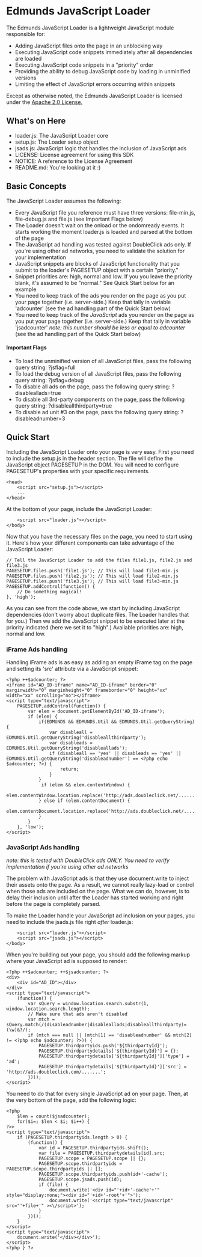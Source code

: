 # Edmunds JavaScript Loader

The Edmunds JavaScript Loader is a lightweight JavaScript module responsible for:

- Adding JavaScript files onto the page in an unblocking way
- Executing JavaScript code snippets immediately after all dependencies are loaded
- Executing JavaScript code snippets in a "priority" order
- Providing the ability to debug JavaScript code by loading in unminified versions
- Limiting the effect of JavaScript errors occurring within snippets

Except as otherwise noted, the Edmunds JavaScript Loader is licensed under the [Apache 2.0 License.][license]

## What's on Here

- loader.js: The JavaScript Loader core
- setup.js: The Loader setup object
- jsads.js: JavaScript logic that handles the inclusion of JavaScript ads
- LICENSE: License agreement for using this SDK
- NOTICE: A reference to the License Agreement
- README.md: You're looking at it :)

## Basic Concepts

The JavaScript Loader assumes the following:

- Every JavaScript file you reference must have three versions: file-min.js, file-debug.js and file.js (see Important Flags below)
- The Loader doesn't wait on the onload or the ondomready events. It starts working the moment loader.js is loaded and parsed at the bottom of the page
- The JavaScript ad handling was tested against DoubleClick ads only. If you're using other ad networks, you need to validate the solution for your implementation
- JavaScript snippets are blocks of JavaScript functionality that you submit to the loader's PAGESETUP object with a certain "priority."
- Snippet priorities are: high, normal and low. If you you leave the priority blank, it's assumed to be "normal." See Quick Start below for an example
- You need to keep track of the ads you render on the page as you put your page together (i.e. server-side.) Keep that tally in variable 'adcounter' (see the ad handling part of the Quick Start below)
- You need to keep track of the _JavaScript_ ads you render on the page as you put your page together (i.e. server-side.) Keep that tally in variable 'jsadcounter' _note: this number should be less or equal to adcounter_ (see the ad handling part of the Quick Start below)

#### Important Flags

- To load the unminified version of all JavaScript files, pass the following query string: ?jsflag=full
- To load the debug version of all JavaScript files, pass the following query string: ?jsflag=debug
- To disable all ads on the page, pass the following query string: ?disableallads=true
- To disable all 3rd-party components on the page, pass the following query string: ?disableallthirdparty=true
- To disable ad unit #3 on the page, pass the following query string: ?disableadnumber=3

## Quick Start

Including the JavaScript Loader onto your page is very easy. First you need to include the setup.js in the header section. The file will define the JavaScript object PAGESETUP in the DOM. You will need to configure PAGESETUP's properties with your specific requirements.

	<head>
		<script src="setup.js"></script>
		...
	</head>

At the bottom of your page, include the JavaScript Loader:

		<script src="loader.js"></script>
	</body>

Now that you have the necessary files on the page, you need to start using it. Here's how your different components can take advantage of the JavaScript Loader:

	// Tell the JavaScript Loader to add the files file1.js, file2.js and file3.js
	PAGESETUP.files.push('file1.js'); // This will load file1-min.js
	PAGESETUP.files.push('file2.js'); // This will load file2-min.js
	PAGESETUP.files.push('file3.js'); // This will load file3-min.js
	PAGESETUP.addControl(function() {
		// Do something magical!
	}, 'high');
	
As you can see from the code above, we start by including JavaScript dependencies (don't worry about duplicate files. The Loader handles that for you.) Then we add the JavaScript snippet to be executed later at the priority indicated (here we set it to "high".) Available priorities are: high, normal and low.

### iFrame Ads handling

Handling iFrame ads is as easy as adding an empty iFrame tag on the page and setting its 'src' attribute via a JavaScript snippet:

	<?php ++$adcounter; ?>
	<iframe id="AD_ID-iframe" name="AD_ID-iframe" border="0" marginwidth="0" marginheight="0" frameborder="0" height="xx" width="xx" scrolling="no"></iframe>
	<script type="text/javascript">
	    PAGESETUP.addControl(function() {
			var elem = document.getElementById('AD_ID-iframe');
	        if (elem) {
	            if(EDMUNDS && EDMUNDS.Util && EDMUNDS.Util.getQueryString) {
	                var disableall = EDMUNDS.Util.getQueryString('disableallthirdparty');
	                var disableads = EDMUNDS.Util.getQueryString('disableallads');
	                if (disableall == 'yes' || disableads == 'yes' || EDMUNDS.Util.getQueryString('disableadnumber') == <?php echo $adcounter; ?>) {
	                    return;
	                }
	            }
	             if (elem && elem.contentWindow) {
					elem.contentWindow.location.replace('http://ads.doubleclick.net/......');
				} else if (elem.contentDocument) {
					elem.contentDocument.location.replace('http://ads.doubleclick.net/......')
				}
			}
	    }, 'low');
	</script>

### JavaScript Ads handling

_note: this is tested with DoubleClick ads ONLY. You need to verify implementation if you're using other ad networks_

The problem with JavaScript ads is that they use document.write to inject their assets onto the page. As a result, we cannot really lazy-load or control when those ads are included on the page. What we can do, however, is to delay their inclusion until after the Loader has started working and right before the page is completely parsed.

To make the Loader handle your JavaScript ad inclusion on your pages, you need to include the jsads.js file right _after_ loader.js:

		<script src="loader.js"></script>
		<script src="jsads.js"></script>
	</body>

When you're building out your page, you should add the following markup where your JavaScript ad is supposed to render:

	<?php ++$adcounter; ++$jsadcounter; ?>
	<div>
		<div id="AD_ID"></div>
	</div>
	<script type="text/javascript">
		(function() {
			var sQuery = window.location.search.substr(1, window.location.search.length);
			// Make sure that ads aren't disabled
    		var mtch = sQuery.match(/(disableadnumber|disableallads|disableallthirdparty)=(\w)&?/);
    		if (mtch === null || (mtch[1] == 'disableadnumber' && mtch[2] != <?php echo $adcounter; ?>)) {
        		PAGESETUP.thirdpartyids.push('${thirdpartyId}');
        		PAGESETUP.thirdpartydetails['${thirdpartyId}'] = {};
        		PAGESETUP.thirdpartydetails['${thirdpartyId}']['type'] = 'ad';
        		PAGESETUP.thirdpartydetails['${thirdpartyId}']['src'] = 'http://ads.doubleclick.com/.......';
			})();
	</script>

You need to do that for every single JavaScript ad on your page. Then, at the very bottom of the page, add the following logic:

	<?php
	 	$len = count($jsadcounter);
		for($i=; $len < $i; $i++) {
	?>>
	<script type="text/javascript">                                            
	  	if (PAGESETUP.thirdpartyids.length > 0) {
	        (function() {
	            var id = PAGESETUP.thirdpartyids.shift();
	            var file = PAGESETUP.thirdpartydetails[id].src;
				PAGESETUP.scope = PAGESETUP.scope || {};
				PAGESETUP.scope.thirdpartyids = PAGESETUP.scope.thirdpartyids || [];
				PAGESETUP.scope.thirdpartyids.push(id+'-cache');
				PAGESETUP.scope.jsads.push(id);
				if (file) {
				    document.write('<div id="'+id+'-cache'+'" style="display:none;"><div id="'+id+'-root'+'">');
					document.write('<script type="text/javascript" src="'+file+'" ><\/script>');
				}
	        })();
	    }
	</script>
	<script type="text/javascript">
		document.write('</div></div>');
	</script>
	<?php } ?>

[license]: http://www.apache.org/licenses/LICENSE-2.0.html "Apache 2.0 License"